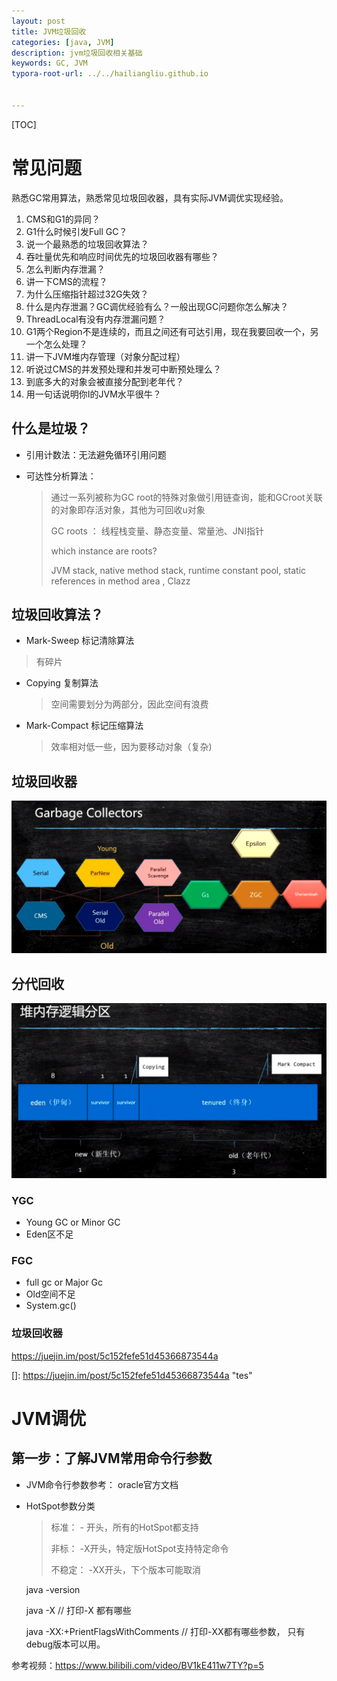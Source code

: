 ```yaml
---
layout: post
title: JVM垃圾回收
categories: [java, JVM]
description: jvm垃圾回收相关基础
keywords: GC, JVM
typora-root-url: ../../hailiangliu.github.io


---
```




[TOC]

# 常见问题

熟悉GC常用算法，熟悉常见垃圾回收器，具有实际JVM调优实现经验。

1.  CMS和G1的异同？
2. G1什么时候引发Full GC？
3. 说一个最熟悉的垃圾回收算法？
4. 吞吐量优先和响应时间优先的垃圾回收器有哪些？
5. 怎么判断内存泄漏？
6. 讲一下CMS的流程？
7. 为什么压缩指针超过32G失效？
8. 什么是内存泄漏？GC调优经验有么？一般出现GC问题你怎么解决？
9. ThreadLocal有没有内存泄漏问题？
10. G1两个Region不是连续的，而且之间还有可达引用，现在我要回收一个，另一个怎么处理？
11. 讲一下JVM堆内存管理（对象分配过程）
12. 听说过CMS的并发预处理和并发可中断预处理么？
13. 到底多大的对象会被直接分配到老年代？
14. 用一句话说明你I的JVM水平很牛？



## 什么是垃圾？

- 引用计数法：无法避免循环引用问题

- 可达性分析算法：

  > 通过一系列被称为GC root的特殊对象做引用链查询，能和GCroot关联的对象即存活对象，其他为可回收u对象
  >
  > GC roots ： 线程栈变量、静态变量、常量池、JNI指针
  >
  > which instance are roots? 
  >
  > JVM stack, native method stack, runtime constant pool, static references in method area , Clazz

## 垃圾回收算法？

-  Mark-Sweep 标记清除算法

  >   有碎片

- Copying 复制算法

  > 空间需要划分为两部分，因此空间有浪费

- Mark-Compact 标记压缩算法

  > 效率相对低一些，因为要移动对象（复杂)



## 垃圾回收器

![image-20200620192812631](/../_posts/java/2020-06-20-jvm.assets/image-20200620192812631.png)



## 分代回收

![image-20200620193425683](/../_posts/java/2020-06-20-jvm.assets/image-20200620193425683.png)

### YGC

- Young GC or Minor GC
- Eden区不足

### FGC

- full gc or Major Gc
- Old空间不足
- System.gc()



### 垃圾回收器

https://juejin.im/post/5c152fefe51d45366873544a

[]: https://juejin.im/post/5c152fefe51d45366873544a	"tes"



# JVM调优

## 第一步：了解JVM常用命令行参数

- JVM命令行参数参考： oracle官方文档

- HotSpot参数分类

  > 标准： - 开头，所有的HotSpot都支持
  >
  > 非标： -X开头，特定版HotSpot支持特定命令
  >
  > 不稳定： -XX开头，下个版本可能取消

  java  -version

  java -X    // 打印-X 都有哪些

  java -XX:+PrientFlagsWithComments // 打印-XX都有哪些参数， 只有debug版本可以用。



参考视频：https://www.bilibili.com/video/BV1kE411w7TY?p=5